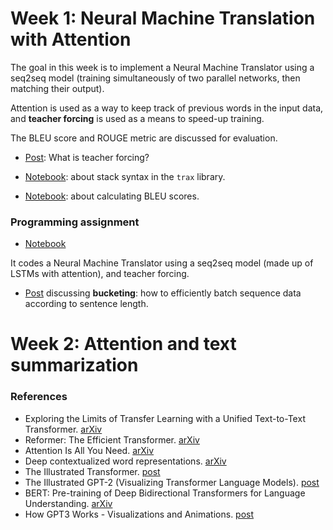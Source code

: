 # Week 1: Neural Machine Translation with Attention

The goal in this week is to implement a Neural Machine Translator using a seq2seq model (training simultaneously of two parallel networks, then matching their output).

Attention is used as a way to keep track of previous words in the input data, and __teacher forcing__ is used as a means to speed-up training.

The BLEU score and ROUGE metric are discussed for evaluation.

- [Post](https://towardsdatascience.com/what-is-teacher-forcing-3da6217fed1c): What is teacher forcing?

- [Notebook](./week1-stack-syntax-in-trax-demo.ipynb): about stack syntax in the `trax` library.

- [Notebook](./week1-bleu-demo.ipynb): about calculating BLEU scores.

### Programming assignment

- [Notebook](./week1-nmt-with-attention.ipynb)

It codes a Neural Machine Translator using a seq2seq model (made up of LSTMs with attention), and teacher forcing.

- [Post](https://medium.com/@rashmi.margani/how-to-speed-up-the-training-of-the-sequence-model-using-bucketing-techniques-9e302b0fd976) discussing **bucketing**: how to efficiently batch sequence data according to sentence length.


# Week 2: Attention and text summarization


### References

- Exploring the Limits of Transfer Learning with a Unified Text-to-Text Transformer. [arXiv](https://arxiv.org/abs/1910.10683)
- Reformer: The Efficient Transformer. [arXiv](https://arxiv.org/abs/2001.04451)
- Attention Is All You Need. [arXiv](https://arxiv.org/abs/1706.03762)
- Deep contextualized word representations. [arXiv](https://arxiv.org/abs/1802.05365)
- The Illustrated Transformer. [post](http://jalammar.github.io/illustrated-transformer/)
- The Illustrated GPT-2 (Visualizing Transformer Language Models). [post](http://jalammar.github.io/illustrated-gpt2/)
- BERT: Pre-training of Deep Bidirectional Transformers for Language Understanding. [arXiv](https://arxiv.org/abs/1810.04805)
- How GPT3 Works - Visualizations and Animations. [post](http://jalammar.github.io/how-gpt3-works-visualizations-animations/)
